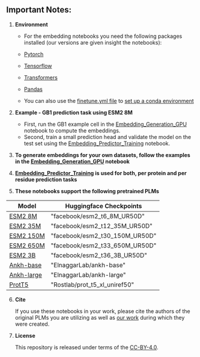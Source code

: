 Important Notes:
----------------

1. **Environment**
    - For the embedding notebooks you need the following packages installed (our versions are given insight the notebooks):
	- [Pytorch](https://pytorch.org/get-started/locally/)
	- [Tensorflow](https://www.tensorflow.org/install/pip)
	- [Transformers](https://huggingface.co/docs/transformers/de/installation)
	- [Pandas](https://pandas.pydata.org/docs/getting_started/install.html)

    - You can also use the [finetune.yml file](../finetune/) to [set up a conda environment](https://conda.io/projects/conda/en/latest/user-guide/tasks/manage-environments.html#creating-an-environment-from-an-environment-yml-file)
   
2. **Example - GB1 prediction task using ESM2 8M**
    - First, run the GB1 example cell in the [Embedding_Generation_GPU](./Embedding_Generation_GPU.ipynb) notebook to compute the embeddings.
    - Second, train a small prediction head and validate the model on the test set using the [Embedding_Predictor_Training](./Embedding_Predictor_Training.ipynb) notebook.	

3. **To generate embeddings for your own datasets, follow the examples in the [Embedding_Generation_GPU](./Embedding_Generation_GPU.ipynb) notebook**

4. **[Embedding_Predictor_Training](./Embedding_Predictor_Training.ipynb) is used for both, per protein and per residue prediction tasks**

5. **These notebooks support the following pretrained PLMs**

| Model | Huggingface Checkpoints |
| ----------- | ----------- |
| [ESM2 8M](https://www.science.org/doi/full/10.1126/science.ade2574) | "facebook/esm2_t6_8M_UR50D" |
| [ESM2 35M](https://www.science.org/doi/full/10.1126/science.ade2574) | "facebook/esm2_t12_35M_UR50D" |
| [ESM2 150M](https://www.science.org/doi/full/10.1126/science.ade2574) | "facebook/esm2_t30_150M_UR50D" |
| [ESM2 650M](https://www.science.org/doi/full/10.1126/science.ade2574) | "facebook/esm2_t33_650M_UR50D" |
| [ESM2 3B](https://www.science.org/doi/full/10.1126/science.ade2574) | "facebook/esm2_t36_3B_UR50D" |
| [Ankh-base](https://arxiv.org/abs/2301.06568) | "ElnaggarLab/ankh-base" |
| [Ankh-large](https://arxiv.org/abs/2301.06568) | "ElnaggarLab/ankh-large" |
| [ProtT5](https://ieeexplore.ieee.org/document/9477085) | "Rostlab/prot_t5_xl_uniref50" |

6. **Cite**

    If you use these notebooks in your work, please cite the authors of the original PLMs you are utilizing as well as [our work](https://doi.org/10.1101/2023.12.13.571462) during which they were created.

7. **License**
   
   This repository is released under terms of the [CC-BY-4.0](https://creativecommons.org/licenses/by/4.0/).
